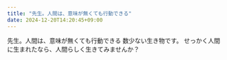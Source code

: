 ```yaml
---
title: "先生。人間は、意味が無くても行動できる"
date: 2024-12-20T14:20:45+09:00
---
```

先生。人間は、意味が無くても行動できる
数少ない生き物です。
せっかく人間に生まれたなら、人間らしく生きてみませんか？
